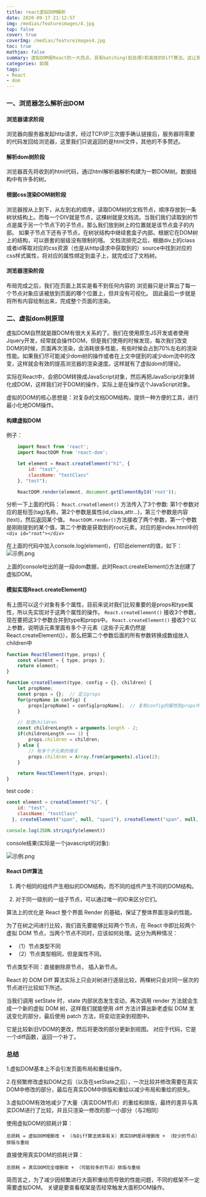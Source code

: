 ```yaml
---
title: react虚拟DOM解析
date: 2020-09-17 21:12:57
img: /medias/featureimages/4.jpg
top: false
cover: true
coverImg: /medias/featureimages4.jpg
toc: true
mathjax: false
summary: 虚拟DOM是React的一大亮点，具有batching(批处理)和高效的Diff算法。这让我们可以无需担心性能问题而”毫无顾忌”的随时“刷新”整个页面。
categories: 前端
tags:
- React
- dom
---
```


### 一、浏览器怎么解析出DOM

#### 浏览器请求阶段

浏览器向服务器发起http请求，经过TCP/IP三次握手确认链接后，服务器将需要的代码发回给浏览器，这里我们只说返回的是html文件，其他的不多赘述。

#### 解析dom树阶段

浏览器首先将收到的html代码，通过html解析器解析构建为一颗DOM树。数据结构中有许多的树。

#### 根据css渲染DOM树阶段

浏览器按从上到下，从左到右的顺序，读取DOM树的文档节点，顺序存放到一条树状结构上。而每一个DIV就是节点，这棵树就是文档流。当我们我们读取到的节点是属于另一个节点下的子节点，那么我们放到树上的位置就是该节点盒子的内部。
如果子节点下还有子节点，在树状结构中继续套盒子内部。根据它在DOM树上的结构，可以嵌套的层级没有限制的哦。
文档流排完之后，根据div上的class或者id等取对应的css资源（也是从http请求中获取到的）source中找到对应的css样式属性，将对应的属性绑定到盒子上，就完成过了文档树。

#### 浏览器渲染阶段
布局完成之后，我们在页面上其实是看不到任何内容的
浏览器只是计算出了每一个节点对象应该被放到页面的哪个位置上，但并没有可视化。
因此最后一步就是将所有内容绘制出来，完成整个页面的渲染。

### 二、虚拟dom树原理

虚拟DOM自然就是跟DOM有很大关系的了。我们在使用原生JS开发或者使用Jquery开发，经常就会操作DOM，但是我们使用的时候发现，每次我们改变DOM的时候，页面再次渲染，会消耗很多性能，有些时候会占到70%左右的渲染性能。如果我们尽可能减少dom树的操作或者在上文中提到的减少dom流中的改变，这样就会有效的提高浏览器的渲染速度。这样就有了虚拟dom的理论。

实际在React中，会把DOM转换成JavaScript对象，然后再把JavaScript对象转化成DOM，这样我们对于DOM的操作，实际上是在操作这个JavaScript对象。

虚拟的DOM的核心思想是：对复杂的文档DOM结构，提供一种方便的工具，进行最小化地DOM操作。

#### 构建虚拟DOM

例子：

```javascript
    import React from 'react';
    import ReactDOM from 'react-dom';

    let element = React.createElement("h1", {
        id: "test",
        className: "testClass"
    }, "test");

    ReactDOM.render(element, document.getElementById('root'));
```

分析一下上面的代码：
`React.createElement()` 方法传入了3个参数: 第1个参数对应的是标签(tag)名称，第2个参数是属性(id,class,attr...)，第三个参数是内容(text)，然后返回某个值。
`ReactDOM.render()`方法接收了两个参数，第一个参数是刚刚提到的某个值，第二个参数是获取到的root元素，对应的是index.html中的`<div id="root"></div>`

在上面的代码中加入console.log(element)，打印出element的值，如下：
![示例.png](https://img-blog.csdnimg.cn/20191130135734265.png?x-oss-process=image/watermark,type_ZmFuZ3poZW5naGVpdGk,shadow_10,text_aHR0cHM6Ly9ibG9nLmNzZG4ubmV0L3FxXzM4MjA2NTc2,size_16,color_FFFFFF,t_70)

上面的console吐出的是一段dom数据，此时React.createElement()方法创建了虚拟DOM。

#### 模拟实现React.createElement()

有上图可以这个对象有多个属性，目前来说对我们比较重要的是props和type属性，所以先实现对于这两个属性的操作。
`React.createElement()` 接收3个参数，现在要把这3个参数合并到type和props中。
`React.createElement()` 接收3个以上参数，说明该元素里面有多个子元素（这些子元素仍然是React.createElement()），那么把第二个参数后面的所有参数转换成数组放入children中

```javascript
function ReactElement(type, props) {
    const element = { type, props };
    return element;
}

function createElement(type, config = {}, children) {
    let propName;
    const props = {};  // 定义props
    for(propName in config) {
        props[propName] = config[propName];  // 复制config的属性到props中
    }

    // 处理children
    const childrenLength = arguments.length - 2;
    if(childrenLength === 1) {
        props.children = children;
    } else {
        // 有多个子元素的情况
        props.children = Array.from(arguments).slice(2);
    }

    return ReactElement(type, props);
}
```
test code :

```javascript
const element = createElement("h1", {
    id: "test",
    className: "testClass"
  }, createElement("span", null, "span1"), createElement("span", null, "span2"));

console.log(JSON.stringify(element))
```
console结果(实际是一个javascript的对象):

![示例.png](https://img-blog.csdnimg.cn/2019113014240124.png?x-oss-process=image/watermark,type_ZmFuZ3poZW5naGVpdGk,shadow_10,text_aHR0cHM6Ly9ibG9nLmNzZG4ubmV0L3FxXzM4MjA2NTc2,size_16,color_FFFFFF,t_70)


#### React Diff算法

1. 两个相同的组件产生相似的DOM结构，而不同的组件产生不同的DOM结构。

2. 对于同一级别的一组子节点，可以通过唯一的ID来区分它们。

算法上的优化是 React 整个界面 Render 的基础，保证了整体界面渲染的性能。



为了在树之间进行比较，我们首先要能够比较两个节点，在 React 中即比较两个虚拟 DOM 节点，当两个节点不同时，应该如何处理。这分为两种情况：

- （1）节点类型不同 
- （2）节点类型相同，但是属性不同。

节点类型不同：直接删除原节点， 插入新节点。

React 的 DOM Diff 算法实际上只会对树进行逐层比较，两棵树只会对同一层次的节点进行比较如下所述。

当我们调用 setState 时，state 内部状态发生变动，再次调用 render 方法就会生成一个新的虚拟 DOM 树，这样我们就能使用 diff 方法计算出新老虚拟 DOM 发送变化的部分，最后使用 patch 方法，将变动渲染到视图中。


它是比较新旧VDOM的更改，然后将更改的部分更新到视图。 对应于代码，它是一个diff函数，返回一个补丁。

### 总结


1.虚拟DOM基本上不会引发页面布局和重绘操作。

2.在频繁修改虚拟DOM之后（以及在setState之后），一次比较并修改需要在真实DOM中修改的部分，最后在真实DOM中排版和重绘以减少布局和重绘的损失。

3.虚拟DOM有效地减少了大量（真实DOM节点）的重绘和排版，最终的差异与真实DOM进行了比较，并且只渲染一修改的那一小部分（与2相同）

使用虚拟DOM的损耗计算：

`总损耗 = 虚拟DOM增删改 + （与Diff算法效率有关）真实DOM差异增删改 + （较少的节点）排版与重绘`

直接使用真实DOM的损耗计算：

`总损耗 = 真实DOM完全增删改 + （可能较多的节点）排版与重绘`

简而言之，为了减少因频繁进行大面积重绘而导致的性能问题，不同的框架不一定需要虚拟DOM。 关键是要查看框架是否经常触发大面积DOM操作。